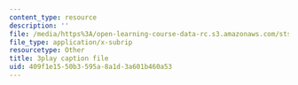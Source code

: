 ```yaml
---
content_type: resource
description: ''
file: /media/https%3A/open-learning-course-data-rc.s3.amazonaws.com/sts-050-the-history-of-mit-spring-2011/409f1e1550b3595a8a1d3a601b460a53_ZL0yOsnLDsQ.vtt
file_type: application/x-subrip
resourcetype: Other
title: 3play caption file
uid: 409f1e15-50b3-595a-8a1d-3a601b460a53
---
```

